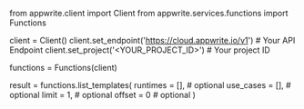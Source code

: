 from appwrite.client import Client
from appwrite.services.functions import Functions

client = Client()
client.set_endpoint('https://cloud.appwrite.io/v1') # Your API Endpoint
client.set_project('<YOUR_PROJECT_ID>') # Your project ID

functions = Functions(client)

result = functions.list_templates(
    runtimes = [], # optional
    use_cases = [], # optional
    limit = 1, # optional
    offset = 0 # optional
)
